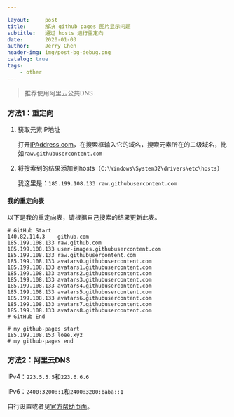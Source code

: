 ```yaml
---

layout:     post
title:      解决 github pages 图片显示问题
subtitle:   通过 hosts 进行重定向
date:       2020-01-03
author:     Jerry Chen
header-img: img/post-bg-debug.png
catalog: true
tags:
    - other
---
```


> 推荐使用阿里云公共DNS


### 方法1：重定向

1. 获取元素IP地址

   打开[IPAddress.com](https://www.ipaddress.com/)，在搜索框输入它的域名，搜索元素所在的二级域名，比如`raw.githubusercontent.com`

2. 将搜索到的结果添加到hosts（`C:\Windows\System32\drivers\etc\hosts`）

   我这里是：`185.199.108.133 raw.githubusercontent.com`

#### 我的重定向表

以下是我的重定向表，请根据自己搜索的结果更新此表。

```
# GitHub Start 
140.82.114.3    github.com
185.199.108.133 raw.github.com
185.199.108.133 user-images.githubusercontent.com
185.199.108.133 raw.githubusercontent.com
185.199.108.133 avatars0.githubusercontent.com
185.199.108.133 avatars1.githubusercontent.com
185.199.108.133 avatars2.githubusercontent.com
185.199.108.133 avatars3.githubusercontent.com
185.199.108.133 avatars4.githubusercontent.com
185.199.108.133 avatars5.githubusercontent.com
185.199.108.133 avatars6.githubusercontent.com
185.199.108.133 avatars7.githubusercontent.com
185.199.108.133 avatars8.githubusercontent.com
# GitHub End
 
# my github-pages start
185.199.108.153	loee.xyz
# my github-pages end
```

### 方法2：阿里云DNS

IPv4：`223.5.5.5`和`223.6.6.6`

IPv6：`2400:3200::1`和`2400:3200:baba::1`

自行设置或者见[官方帮助页面](http://www.alidns.com/setup/)。

